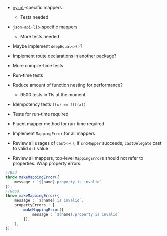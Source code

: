 + [`mysql`](https://github.com/mysqljs/mysql)-specific mappers
    + Tests needed
+ `json-api-lib`-specific mappers
    + More tests needed

+ Maybe implement `deepEqual<>()`?
+ Implement route declarations in another package?
+ More compile-time tests
+ Run-time tests
+ Reduce amount of function nesting for performance?
    + 9500 tests in 11s at the moment.
+ Idempotency tests `f(x) == f(f(x))`
+ Tests for run-time required
+ Fluent mapper method for run-time required
+ Implement `MappingError` for all mappers
+ Review all usages of `cast<>()`; if `srcMapper` succeeds, `castDelegate` cast to valid `dst` value
+ Review all mappers, top-level `MappingError`s should not refer to properties.
  Wrap property errors.

```ts
//Bad
throw makeMappingError({
    message : `${name}.property is invalid`
});
//Good
throw makeMappingError({
    message : `${name} is invalid`,
    propertyErrors : [
        makeMappingError({
            message : `${name}.property is invalid`
        }),
    ],
});
```